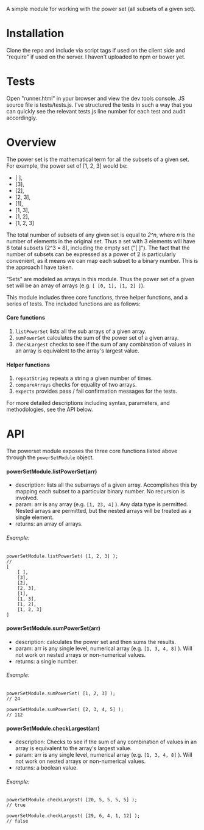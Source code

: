 A simple module for working with the power set (all subsets of a given set).

# Installation
Clone the repo and include via script tags if used on the client side and "require" if used on the server. I haven't uploaded to npm or bower yet.

# Tests
Open "runner.html" in your browser and view the dev tools console. JS source file is tests/tests.js.  I've structured the tests in such a way that you can quickly see the relevant tests.js line number for each test and audit accordingly.

# Overview
The power set is the mathematical term for all the subsets of a given set. For example, the power set of [1, 2, 3] would be:
+ [ ],
+ [3],
+ [2],
+ [2, 3],
+ [1],
+ [1, 3],
+ [1, 2],
+ [1, 2, 3]

The total number of subsets of any given set is equal to *2^n*, where *n* is the number of elements in the original set.  Thus a set with 3 elements will have 8 total subsets (2^3 = 8), including the empty set ("[ ]").  The fact that the number of subsets can be expressed as a power of 2 is particularly convenient, as it means we can map each subset to a binary number.  This is the approach I have taken.      

"Sets" are modeled as arrays in this module.  Thus the power set of a given set will be an array of arrays (e.g. `[ [0, 1], [1, 2] ]`).    

This module includes three core functions, three helper functions, and a series of tests.  The included functions are as follows:

#### Core functions

1. `listPowerSet` lists all the sub arrays of a given array.
1. `sumPowerSet` calculates the sum of the power set of a given array.
1. `checkLargest` checks to see if the sum of any combination of values in an array is equivalent to the array's largest value.

#### Helper functions
1. `repeatString` repeats a string a given number of times.
1. `compareArrays` checks for equality of two arrays.
1. `expects` provides pass / fail confirmation messages for the tests.

For more detailed descriptions including syntax, parameters, and methodologies, see the API below.

# API

The powerset module exposes the three core functions listed above through the `powerSetModule` object.

#### powerSetModule.listPowerSet(arr)

+ description: lists all the subarrays of a given array.  Accomplishes this by mapping each subset to a particular binary number.  No recursion is involved.
+ param: arr is any array (e.g. `[1, 23, 4]` ).  Any data type is permitted.  Nested arrays are permitted, but the nested arrays will be treated as a single element.    
+ returns: an array of arrays.

###### Example:
	
```
powerSetModule.listPowerSet( [1, 2, 3] );
//
[
	[ ],
	[3],
	[2],
	[2, 3],
	[1],
	[1, 3],
	[1, 2],
	[1, 2, 3]
]
```
#### powerSetModule.sumPowerSet(arr)

+ description: calculates the power set and then sums the results.
+ param: arr is any single level, numerical array (e.g. `[1, 3, 4, 8]` ).  Will not work on nested arrays or non-numerical values.
+ returns: a single number.

###### Example: 

```
powerSetModule.sumPowerSet( [1, 2, 3] );
// 24 

powerSetModule.sumPowerSet( [2, 3, 4, 5] );
// 112

```

#### powerSetModule.checkLargest(arr)

+ description: Checks to see if the sum of any combination of values in an array is equivalent to the array's largest value.
+ param: arr is any single level, numerical array (e.g. `[1, 3, 4, 8]` ).  Will not work on nested arrays or non-numerical values.
+ returns: a boolean value.

###### Example:

```
powerSetModule.checkLargest( [20, 5, 5, 5, 5] );
// true

powerSetModule.checkLargest( [29, 6, 4, 1, 12] );
// false

```




